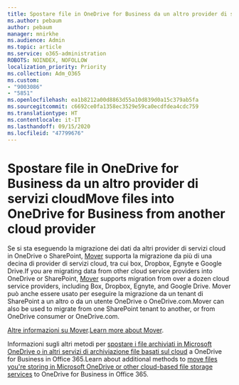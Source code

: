 ```yaml
---
title: Spostare file in OneDrive for Business da un altro provider di servizi cloud
ms.author: pebaum
author: pebaum
manager: mnirkhe
ms.audience: Admin
ms.topic: article
ms.service: o365-administration
ROBOTS: NOINDEX, NOFOLLOW
localization_priority: Priority
ms.collection: Adm_O365
ms.custom:
- "9003086"
- "5851"
ms.openlocfilehash: ea1b8212a00d8863d55a10d839d0a15c379ab5fa
ms.sourcegitcommit: c6692ce0fa1358ec3529e59ca0ecdfdea4cdc759
ms.translationtype: HT
ms.contentlocale: it-IT
ms.lasthandoff: 09/15/2020
ms.locfileid: "47799676"
---
```

# <a name="move-files-into-onedrive-for-business-from-another-cloud-provider"></a><span data-ttu-id="b9a81-102">Spostare file in OneDrive for Business da un altro provider di servizi cloud</span><span class="sxs-lookup"><span data-stu-id="b9a81-102">Move files into OneDrive for Business from another cloud provider</span></span>

<span data-ttu-id="b9a81-103">Se si sta eseguendo la migrazione dei dati da altri provider di servizi cloud in OneDrive o SharePoint, [Mover](https://go.microsoft.com/fwlink/?linkid=2132453) supporta la migrazione da più di una decina di provider di servizi cloud, tra cui box, Dropbox, Egnyte e Google Drive.</span><span class="sxs-lookup"><span data-stu-id="b9a81-103">If you are migrating data from other cloud service providers into OneDrive or SharePoint, [Mover](https://go.microsoft.com/fwlink/?linkid=2132453) supports migration from over a dozen cloud service providers, including Box, Dropbox, Egnyte, and Google Drive.</span></span> <span data-ttu-id="b9a81-104">Mover può anche essere usato per eseguire la migrazione da un tenant di SharePoint a un altro o da un utente OneDrive o OneDrive.com.</span><span class="sxs-lookup"><span data-stu-id="b9a81-104">Mover can also be used to migrate from one SharePoint tenant to another, or from OneDrive consumer or OneDrive.com.</span></span>

<span data-ttu-id="b9a81-105">[Altre informazioni su Mover](https://go.microsoft.com/fwlink/?linkid=2132453).</span><span class="sxs-lookup"><span data-stu-id="b9a81-105">[Learn more about Mover](https://go.microsoft.com/fwlink/?linkid=2132453).</span></span>

<span data-ttu-id="b9a81-106">Informazioni sugli altri metodi per [spostare i file archiviati in Microsoft OneDrive o in altri servizi di archiviazione file basati sul cloud](https://support.microsoft.com/office/7fb28cad-7e25-451f-8b4b-2d1a71e5c0e9) a OneDrive for Business in Office 365.</span><span class="sxs-lookup"><span data-stu-id="b9a81-106">Learn about additional methods to [move files you're storing in Microsoft OneDrive or other cloud-based file storage services](https://support.microsoft.com/office/7fb28cad-7e25-451f-8b4b-2d1a71e5c0e9) to OneDrive for Business in Office 365.</span></span>
